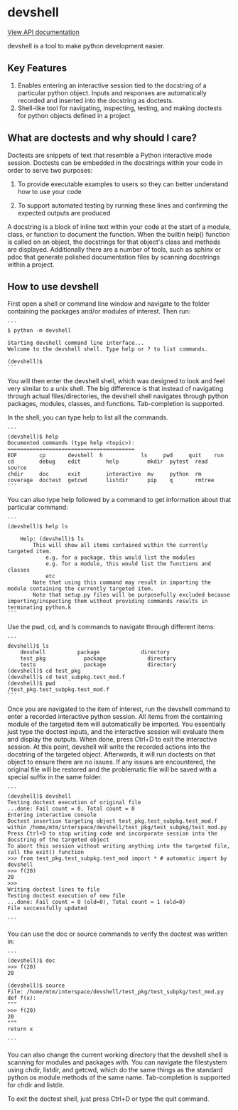 # devshell

[View API documentation](http://htmlpreview.github.io/?https://github.com/mmiguel6288code/devshell/blob/master/docs/devshell/index.html)

devshell is a tool to make python development easier.

## Key Features
1. Enables entering an interactive session tied to the docstring of a particular python object. Inputs and responses are automatically recorded and inserted into the docstring as doctests.
2. Shell-like tool for navigating, inspecting, testing, and making doctests for python objects defined in a project 

## What are doctests and why should I care?
Doctests are snippets of text that resemble a Python interactive mode session.
Doctests can be embedded in the docstrings within your code in order to serve two purposes:

1. To provide executable examples to users so they can better understand how to use your code

2. To support automated testing by running these lines and confirming the expected outputs are produced


A docstring is a block of inline text within your code at the start of a module, class, or function to document the function. When the builtin help() function is called on an object, the docstrings for that object's class and methods are displayed. Additionally there are a number of tools, such as sphinx or pdoc that generate polished documentation files by scanning docstrings within a project.

## How to use devshell
First open a shell or command line window and navigate to the folder containing the packages and/or modules of interest.
Then run:

    ```
    $ python -m devshell

    Starting devshell command line interface...
    Welcome to the devshell shell. Type help or ? to list commands.

    (devshell)$
    ```

You will then enter the devshell shell, which was designed to look and feel very similar to a unix shell.
The big difference is that instead of navigating through actual files/directories, the devshell shell navigates through python packages, modules, classes, and functions. Tab-completion is supported.

In the shell, you can type help to list all the commands.

    ```
    (devshell)$ help
    Documented commands (type help <topic>):
    ========================================
    EOF       cp       devshell  h            ls     pwd     quit    run   
    cd        debug    edit        help         mkdir  pytest  read    source
    chdir     doc      exit        interactive  mv     python  rm    
    coverage  doctest  getcwd      listdir      pip    q       rmtree
    ```

You can also type help followed by a command to get information about that particular command:

    ```
    (devshell)$ help ls

        Help: (devshell)$ ls
            This will show all items contained within the currently targeted item.
                e.g. for a package, this would list the modules
                e.g. for a module, this would list the functions and classes
                etc
            Note that using this command may result in importing the module containing the currently targeted item.
            Note that setup.py files will be purposefully excluded because importing/inspecting them without providing commands results in terminating python.k
    ```

Use the pwd, cd, and ls commands to navigate through different items:

    ```
    devshell)$ ls
        devshell          package             directory
        test_pkg            package             directory
        tests               package             directory
    (devshell)$ cd test_pkg
    (devshell)$ cd test_subpkg.test_mod.f
    (devshell)$ pwd
    /test_pkg.test_subpkg.test_mod.f
    ```

Once you are navigated to the item of interest, run the devshell command to enter a recorded interactive python session. All items from the containing module of the targeted item will automatically be imported. You essentially just type the doctest inputs, and the interactive session will evaluate them and display the outputs. When done, press Ctrl+D to exit the interactive session. At this point, devshell will write the recorded actions into the docstring of the targeted object. Afterwards, it will run doctests on that object to ensure there are no issues. If any issues are encountered, the original file will be restored and the problematic file will be saved with a special suffix in the same folder.

    ```
    (devshell)$ devshell
    Testing doctest execution of original file
    ...done: Fail count = 0, Total count = 0
    Entering interactive console
    Doctest insertion targeting object test_pkg.test_subpkg.test_mod.f within /home/mtm/interspace/devshell/test_pkg/test_subpkg/test_mod.py
    Press Ctrl+D to stop writing code and incorporate session into the docstring of the targeted object
    To abort this session without writing anything into the targeted file, call the exit() function
    >>> from test_pkg.test_subpkg.test_mod import * # automatic import by devshell
    >>> f(20)
    20
    >>>
    Writing doctest lines to file
    Testing doctest execution of new file
    ...done: Fail count = 0 (old=0), Total count = 1 (old=0)
    File successfully updated

    ```

You can use the doc or source commands to verify the doctest was written in:

    ```
    (devshell)$ doc
    >>> f(20)
    20

    (devshell)$ source
    File: /home/mtm/interspace/devshell/test_pkg/test_subpkg/test_mod.py
    def f(x):
    """
    >>> f(20)
    20
    """
    return x

    ```

You can also change the current working directory that the devshell shell is scanning for modules and packages with.
You can navigate the filestystem using chdir, listdir, and getcwd, which do the same things as the standard python os module methods of the same name.
Tab-completion is supported for chdir and listdir.

To exit the doctest shell, just press Ctrl+D or type the quit command.

